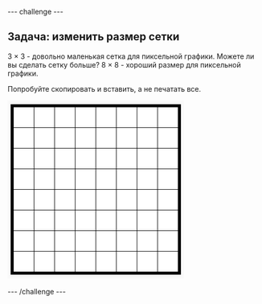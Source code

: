 \--- challenge \---

## Задача: изменить размер сетки

3 × 3 - довольно маленькая сетка для пиксельной графики. Можете ли вы сделать сетку больше? 8 × 8 - хороший размер для пиксельной графики.

Попробуйте скопировать и вставить, а не печатать все.

![screenshot](images/pixel-art-grid-8.png)

\--- /challenge \---